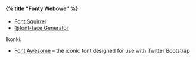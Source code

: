 #### {% title "Fonty Webowe" %}

* [Font Squirrel](http://www.fontsquirrel.com/)
* [@font-face Generator](http://www.fontsquirrel.com/fontface/generator)

Ikonki:

* [Font Awesome](http://fortawesome.github.com/Font-Awesome/) –
  the iconic font designed for use with Twitter Bootstrap
